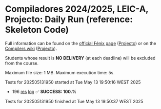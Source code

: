 # Compiladores 2024/2025, LEIC-A, Projecto: Daily Run (reference: Skeleton Code)

Full information can be found on the [official Fénix page](https://fenix.tecnico.ulisboa.pt/disciplinas/Com36/2024-2025/2-semestre) ([Projecto](https://fenix.tecnico.ulisboa.pt/disciplinas/Com36/2024-2025/2-semestre/projecto)) or on the [Compilers wiki](https://web.tecnico.ulisboa.pt/~david.matos/w/pt/index.php/Compiladores) ([Projecto](https://web.tecnico.ulisboa.pt/~david.matos/w/pt/index.php/Compiladores/Projecto_de_Compiladores)).

Students whose result is **NO DELIVERY** (at each deadline) will be excluded from the course.

Maximum file size: 1 MB. Maximum execution time: 5s.

Tests for 202505131950 started at Tue May 13 19:50:16 WEST 2025

* 196 [res](logs/196.res.html) [log](logs/196.log.html) ✅ **SUCCESS: 100.%**

Tests for 202505131950 finished at  Tue May 13 19:50:37 WEST 2025
